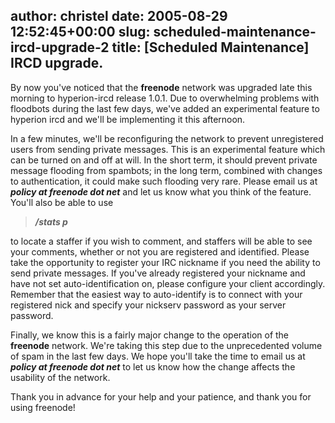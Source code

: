 author: christel
date: 2005-08-29 12:52:45+00:00
slug: scheduled-maintenance-ircd-upgrade-2
title: [Scheduled Maintenance] IRCD upgrade.
---
  By now you've noticed that the      **freenode**    network was upgraded late this morning to hyperion-ircd release 1.0.1. Due   to overwhelming problems with floodbots during the last few days, we've   added an experimental feature to hyperion ircd and we'll be implementing   it this afternoon.

In a few minutes, we'll be reconfiguring the network to prevent   unregistered users from sending private messages. This is an experimental   feature which can be turned on and off at will. In the short term, it   should prevent private message flooding from spambots; in the long term,   combined with changes to authentication, it could make such flooding very   rare.  Please email us at **_policy at freenode dot net_** and let   us know what you think of the feature. You'll also be able to use


> **_/stats p_**


to locate a staffer if you wish to comment, and staffers will be able to   see your comments, whether or not you are registered and identified.    Please take the opportunity to register your IRC nickname if you need the   ability to send private messages. If you've already registered your   nickname and have not set auto-identification on, please configure your   client accordingly. Remember that the easiest way to auto-identify is to   connect with your registered nick and specify your nickserv password as   your server password.

Finally, we know this is a fairly major change to the operation of the      **freenode**      network. We're taking this step due to the unprecedented volume of spam in   the last few days. We hope you'll take the time to email us at   **_policy at freenode dot net_** to let us know how the change   affects the usability of the network.

Thank you in advance for your help and your patience, and thank you for   using    freenode!
